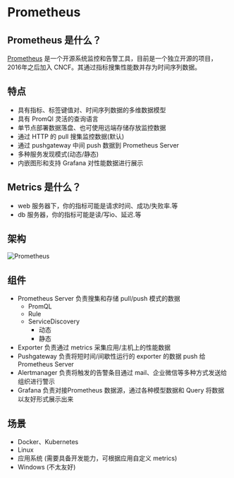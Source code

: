 # Prometheus

## Prometheus 是什么？

[Prometheus](https://github.com/prometheus) 是一个开源系统监控和告警工具，目前是一个独立开源的项目，2016年之后加入 CNCF。其通过指标搜集性能数并存为时间序列数据。

## 特点

- 具有指标、标签键值对、时间序列数据的多维数据模型
- 具有 PromQl 灵活的查询语言
- 单节点部署数据落盘、也可使用远端存储存放监控数据
- 通过 HTTP 的 pull 搜集监控数据(默认)
- 通过 pushgateway 中间 push 数据到 Prometheus Server
- 多种服务发现模式(动态/静态)
- 内嵌图形和支持 Grafana 对性能数据进行展示

## Metrics 是什么？

- web 服务器下，你的指标可能是请求时间、成功/失败率.等
- db 服务器，你的指标可能是读/写io、延迟.等

## 架构

![Prometheus](../png/prometheus-architecture.png)

## 组件

- Prometheus Server 负责搜集和存储 pull/push 模式的数据
  - PromQL
  - Rule
  - ServiceDiscovery
    - 动态
    - 静态
- Exporter 负责通过 metrics 采集应用/主机上的性能数据
- Pushgateway 负责将短时间/间歇性运行的 exporter 的数据 push 给 Prometheus Server
- Alertmanager 负责将触发的告警条目通过 mail、企业微信等多种方式发送给组织进行警示
- Grafana 负责对接Prometheus 数据源，通过各种模型数据和 Query 将数据以友好形式展示出来

## 场景

- Docker、Kubernetes
- Linux 
- 应用系统 (需要具备开发能力，可根据应用自定义 metrics)
- Windows (不太友好)

